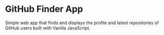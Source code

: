 # GitHub Finder App

Simple web app that finds and displays the profile and latest repositories of GitHub users built with Vanilla JavaScript.
